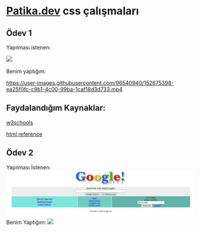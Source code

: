 # [Patika.dev](https://patika.dev) css çalışmaları

## Ödev 1
Yapılması istenen:

![](https://user-images.githubusercontent.com/96540940/152675359-73f7360b-3e4a-4af1-b446-23a271ef8c70.gif)


Benim yaptığım:



https://user-images.githubusercontent.com/96540940/152675398-ea25f0fc-c9b1-4c00-99ba-1caf18d3d733.mp4



Faydalandığım Kaynaklar:
---
[w3schools](https://www.w3schools.com/)

[html reference](https://htmlreference.io/)


## Ödev 2
Yapılması İstenen:
![](https://raw.githubusercontent.com/Kodluyoruz/taskforce/main/css/cssodev3/figures/googlehomepage.png)
Benim Yaptığım:
![](https://user-images.githubusercontent.com/96540940/153705759-6d259854-3bcc-42b9-9b58-3c43a6744148.png)